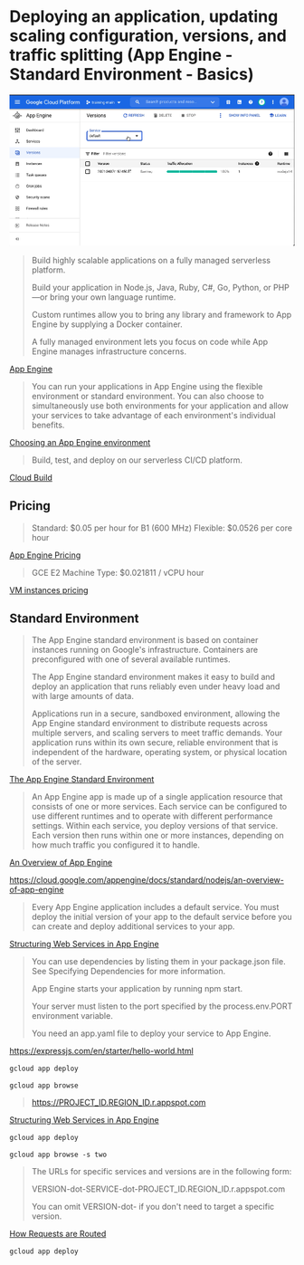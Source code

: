 # Deploying an application, updating scaling configuration, versions, and traffic splitting (App Engine - Standard Environment - Basics)

[![Video](video.png)](https://youtu.be/M2n5kSsTzPw)

> Build highly scalable applications on a fully managed serverless platform.
>
> Build your application in Node.js, Java, Ruby, C#, Go, Python, or PHP—or bring your own language runtime.
>
> Custom runtimes allow you to bring any library and framework to App Engine by supplying a Docker container.
>
> A fully managed environment lets you focus on code while App Engine manages infrastructure concerns.

[App Engine](https://cloud.google.com/appengine)

> You can run your applications in App Engine using the flexible environment or standard environment. You can also choose to simultaneously use both environments for your application and allow your services to take advantage of each environment's individual benefits.

[Choosing an App Engine environment](https://cloud.google.com/appengine/docs/the-appengine-environments)

> Build, test, and deploy on our serverless CI/CD platform.

[Cloud Build](https://cloud.google.com/build)

## Pricing

> Standard: $0.05 per hour for B1 (600 MHz)
> Flexible: $0.0526 per core hour

[App Engine Pricing](https://cloud.google.com/appengine/pricing)

> GCE E2 Machine Type: $0.021811 / vCPU hour

[VM instances pricing](https://cloud.google.com/compute/vm-instance-pricing)

## Standard Environment

> The App Engine standard environment is based on container instances running on Google's infrastructure. Containers are preconfigured with one of several available runtimes.
>
> The App Engine standard environment makes it easy to build and deploy an application that runs reliably even under heavy load and with large amounts of data.
>
> Applications run in a secure, sandboxed environment, allowing the App Engine standard environment to distribute requests across multiple servers, and scaling servers to meet traffic demands. Your application runs within its own secure, reliable environment that is independent of the hardware, operating system, or physical location of the server.

[The App Engine Standard Environment](https://cloud.google.com/appengine/docs/standard)

> An App Engine app is made up of a single application resource that consists of one or more services. Each service can be configured to use different runtimes and to operate with different performance settings. Within each service, you deploy versions of that service. Each version then runs within one or more instances, depending on how much traffic you configured it to handle.

[An Overview of App Engine](https://cloud.google.com/appengine/docs/standard/nodejs/an-overview-of-app-engine)

https://cloud.google.com/appengine/docs/standard/nodejs/an-overview-of-app-engine

> Every App Engine application includes a default service. You must deploy the initial version of your app to the default service before you can create and deploy additional services to your app.

[Structuring Web Services in App Engine](https://cloud.google.com/appengine/docs/standard/nodejs/configuration-files)

> You can use dependencies by listing them in your package.json file. See Specifying Dependencies for more information.
>
> App Engine starts your application by running npm start.
>
> Your server must listen to the port specified by the process.env.PORT environment variable.
>
> You need an app.yaml file to deploy your service to App Engine.

https://expressjs.com/en/starter/hello-world.html

```
gcloud app deploy
```

```
gcloud app browse
```

> https://PROJECT_ID.REGION_ID.r.appspot.com

[Structuring Web Services in App Engine](https://cloud.google.com/appengine/docs/standard/nodejs/configuration-files)

```
gcloud app deploy
```

```
gcloud app browse -s two
```

> The URLs for specific services and versions are in the following form:
>
> VERSION-dot-SERVICE-dot-PROJECT_ID.REGION_ID.r.appspot.com
>
> You can omit VERSION-dot- if you don't need to target a specific version.

[How Requests are Routed](https://cloud.google.com/appengine/docs/standard/nodejs/how-requests-are-routed)

```
gcloud app deploy
```
